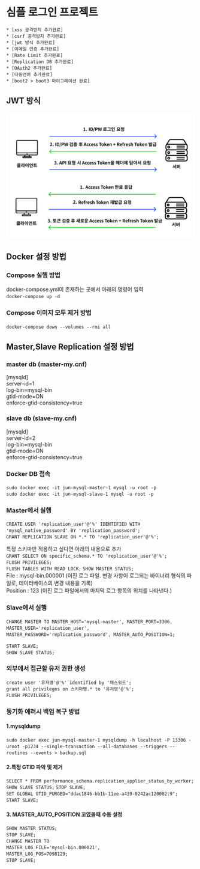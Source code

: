 # 심플 로그인 프로젝트
<!-- TOC -->
    * [xss 공격방지 추가완료]
    * [csrf 공격방지 추가완료]
    * [jwt 방식 추가완료]
    * [이메일 인증 추가완료]
    * [Rate Limit 추가완료]
    * [Replication DB 추가완료]
    * [OAuth2 추가완료]
    * [다중언어 추가완료]
    * [boot2 > boot3 마이그레이션 완료]
<!-- TOC -->

## JWT 방식
![img.png](img.png)

## Docker 설정 방법 

### Compose 실행 방법
docker-compose.yml이 존재하는 곳에서 아래의 명령어 입력   
`docker-compose up -d`

### Compose 이미지 모두 제거 방법
`docker-compose down --volumes --rmi all`

## Master,Slave Replication 설정 방법 

### master db (master-my.cnf)
[mysqld]  
server-id=1  
log-bin=mysql-bin  
gtid-mode=ON  
enforce-gtid-consistency=true

### slave db (slave-my.cnf)
[mysqld]  
server-id=2  
log-bin=mysql-bin  
gtid-mode=ON  
enforce-gtid-consistency=true

### Docker DB 접속
`sudo docker exec -it jun-mysql-master-1 mysql -u root -p`     
`sudo docker exec -it jun-mysql-slave-1 mysql -u root -p`   

### Master에서 실행
`CREATE USER 'replication_user'@'%' IDENTIFIED WITH 'mysql_native_password' BY 'replication_password';`   
`GRANT REPLICATION SLAVE ON *.* TO 'replication_user'@'%';`

특정 스키마만 적용하고 싶다면 아래의 내용으로 추가   
`GRANT SELECT ON specific_schema.* TO 'replication_user'@'%';`     
`FLUSH PRIVILEGES;`   
`FLUSH TABLES WITH READ LOCK;`
`SHOW MASTER STATUS;`  
File : mysql-bin.000001 (이진 로그 파일. 변경 사항이 로그되는 바이너리 형식의 파일로, 데이터베이스의 변경 내용을 기록)        
Position : 123 (이진 로그 파일에서의 마지막 로그 항목의 위치를 나타낸다.)

### Slave에서 실행
`CHANGE MASTER TO
MASTER_HOST='mysql-master',
MASTER_PORT=3306,
MASTER_USER='replication_user',
MASTER_PASSWORD='replication_password',
MASTER_AUTO_POSITION=1;`

`START SLAVE;`   
`SHOW SLAVE STATUS;`

### 외부에서 접근할 유저 권한 생성
`create user '유저명'@'%' identified by '패스워드';`   
`grant all privileges on 스키마명.* to '유저명'@'%';`   
`FLUSH PRIVILEGES;`

### 동기화 에러시 백업 복구 방법
#### 1.mysqldump 
`sudo docker exec jun-mysql-master-1 mysqldump -h localhost -P 13306 -uroot -p1234 --single-transaction --all-databases --triggers --routines --events > backup.sql`

#### 2.특정 GTID 파악 및 제거
`SELECT * FROM performance_schema.replication_applier_status_by_worker;`  
`SHOW SLAVE STATUS;`
`STOP SLAVE;`  
`SET GLOBAL GTID_PURGED="ddac1846-bb1b-11ee-a439-0242ac120002:9";`  
`START SLAVE;`  

#### 3. MASTER_AUTO_POSITION 꼬였을때 수동 설정
`SHOW MASTER STATUS;`  
`STOP SLAVE;`  
`CHANGE MASTER TO`    
`MASTER_LOG_FILE='mysql-bin.000021',`  
`MASTER_LOG_POS=7098129;`  
`STOP SLAVE;`  
